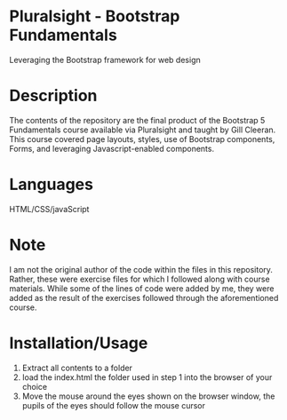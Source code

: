# Pluralsight - Bootstrap Fundamentals
Leveraging the Bootstrap framework for web design

# Description
The contents of the repository are the final product of the Bootstrap 5 Fundamentals course available via Pluralsight and taught by Gill Cleeran. This course covered page layouts, styles, use of Bootstrap components, Forms, and leveraging Javascript-enabled components. 

# Languages
HTML/CSS/javaScript

# Note
I am not the original author of the code within the files in this repository. Rather, these were exercise files for which I followed along with course materials. While some of the lines of code were added by me, they were added as the result of the exercises followed through the aforementioned course. 

# Installation/Usage
1) Extract all contents to a folder
2) load the index.html the folder used in step 1 into the browser of your choice
3) Move the mouse around the eyes shown on the browser window, the pupils of the eyes should follow the mouse cursor
